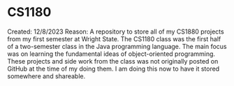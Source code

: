 # CS1180

Created: 12/8/2023
Reason: A repository to store all of my CS1880 projects from my first semester at Wright State. The CS1180 class was the first half of a two-semester class in the Java programming language. The main focus was on learning the fundamental ideas of object-oriented programming. These projects and side work from the class was not originally posted on GitHub at the time of my doing them. I am doing this now to have it stored somewhere and shareable.
